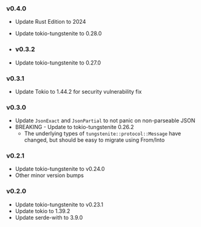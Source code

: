 ### v0.4.0

- Update Rust Edition to 2024
- Update tokio-tungstenite to 0.28.0

- ### v0.3.2

- Update tokio-tungstenite to 0.27.0

### v0.3.1

- Update Tokio to 1.44.2 for security vulnerability fix

### v0.3.0

- Update `JsonExact` and `JsonPartial` to not panic on non-parseable JSON
- BREAKING - Update to tokio-tungstenite 0.26.2
    - The underlying types of `tungstenite::protocol::Message` have changed, but should be easy to migrate using
      From/Into

### v0.2.1

- Update tokio-tungstenite to v0.24.0
- Other minor version bumps

### v0.2.0

- Update tokio-tungstenite to v0.23.1
- Update tokio to 1.39.2
- Update serde-with to 3.9.0